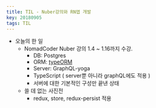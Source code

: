 ```yaml
---
title: TIL - Nuber강의와 RN앱 개발
key: 20180905
tags: TIL
---
```


- 오늘의 한 일
  - NomadCoder Nuber 강의 1.4 ~ 1.16까지 수강. 
    - DB: Postgres
    - ORM: [typeORM](http://typeorm.io/)
    - Server: GraphQL-yoga
    - TypeScript  ( server뿐 아니라 graphQL에도 적용 )
    - 서버에 대한 기본적인 구성만 끝낸 상태  
  - 쓸 데 없는 사진전 
    - redux, store, redux-persist 적용
